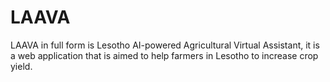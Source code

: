 # LAAVA
LAAVA in full form is Lesotho AI-powered Agricultural Virtual Assistant, it is a web application that is aimed to help farmers in Lesotho to increase crop yield.  
